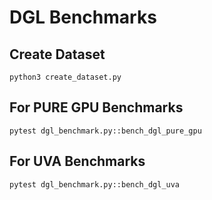 # DGL  Benchmarks

## Create Dataset
```
python3 create_dataset.py
```

## For PURE GPU Benchmarks
```
pytest dgl_benchmark.py::bench_dgl_pure_gpu
```

## For UVA Benchmarks
```
pytest dgl_benchmark.py::bench_dgl_uva
```
